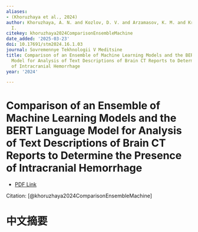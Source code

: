 ```yaml
---
aliases:
- (Khoruzhaya et al., 2024)
author: Khoruzhaya, A. N. and Kozlov, D. V. and Arzamasov, K. M. and Kremneva, E.
  I.
citekey: khoruzhaya2024ComparisonEnsembleMachine
date_added: '2025-03-23'
doi: 10.17691/stm2024.16.1.03
journal: Sovremennye Tekhnologii V Meditsine
title: Comparison of an Ensemble of Machine Learning Models and the BERT Language
  Model for Analysis of Text Descriptions of Brain CT Reports to Determine the Presence
  of Intracranial Hemorrhage
year: '2024'

---
```

# Comparison of an Ensemble of Machine Learning Models and the BERT Language Model for Analysis of Text Descriptions of Brain CT Reports to Determine the Presence of Intracranial Hemorrhage
- [PDF Link](zotero://open-pdf/library/items/IZT3LPYJ)

Citation: [@khoruzhaya2024ComparisonEnsembleMachine]

# 中文摘要
